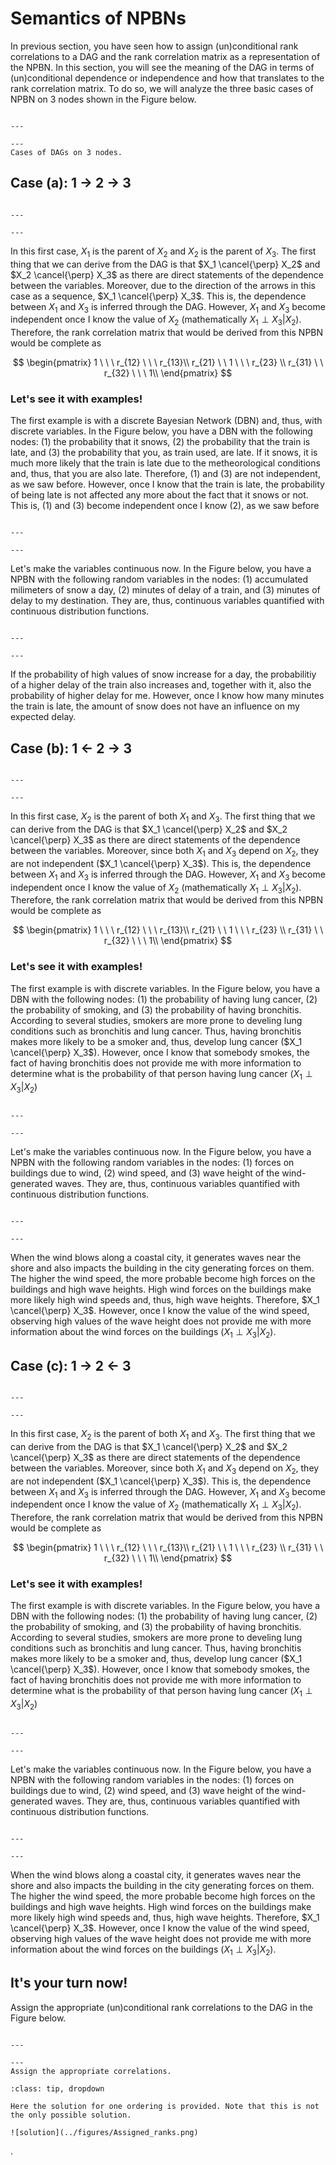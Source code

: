 
# Semantics of NPBNs

In previous section, you have seen how to assign (un)conditional rank correlations to a DAG and the rank correlation matrix as a representation of the NPBN. In this section, you will see the meaning of the DAG in terms of (un)conditional dependence or independence and how that translates to the rank correlation matrix. To do so, we will analyze the three basic cases of NPBN on 3 nodes shown in the Figure below.

```{figure} ./figures/DAGs.png

---

---
Cases of DAGs on 3 nodes.
```

## Case (a): 1 $\rightarrow$ 2 $\rightarrow$ 3

```{figure} ./figures/case_a.png

---

---
```

In this first case, $X_1$ is the parent of $X_2$ and $X_2$ is the parent of $X_3$. The first thing that we can derive from the DAG is that $X_1 \cancel{\perp} X_2$ and $X_2 \cancel{\perp} X_3$ as there are direct statements of the dependence between the variables. Moreover, due to the direction of the arrows in this case as a sequence, $X_1 \cancel{\perp} X_3$. This is, the dependence between $X_1$ and $X_3$ is inferred through the DAG. However, $X_1$ and $X_3$ become independent once I know the value of $X_2$ (mathematically $X_1 \perp X_3|X_2$). Therefore, the rank correlation matrix that would be derived from this NPBN would be complete as

$$
\begin{pmatrix}
1 \ \ \ r_{12} \ \ \ r_{13}\\
r_{21} \ \ 1 \ \ \ r_{23} \\
r_{31} \ \ r_{32} \ \ \ 1\\
\end{pmatrix}
$$

### Let's see it with examples!

The first example is with a discrete Bayesian Network (DBN) and, thus, with discrete variables. In the Figure below, you have a DBN with the following nodes: (1) the probability that it snows, (2) the probability that the train is late, and (3) the probability that you, as train used, are late. If it snows, it is much more likely that the train is late due to the metheorological conditions and, thus, that you are also late. Therefore, (1) and (3) are not independent, as we saw before. However, once I know that the train is late, the probability of being late is not affected any more about the fact that it snows or not. This is, (1) and (3) become independent once I know (2), as we saw before

```{figure} ./figures/discrete_case_a.png

---

---
```

Let's make the variables continuous now. In the Figure below, you have a NPBN with the following random variables in the nodes: (1) accumulated milimeters of snow a day, (2) minutes of delay of a train, and (3) minutes of delay to my destination. They are, thus, continuous variables quantified with continuous distribution functions. 

```{figure} ./figures/continuous_case_a.png

---

---
```

If the probability of high values of snow increase for a day, the probabilitiy of a higher delay of the train also increases and, together with it, also the probability of higher delay for me. However, once I know how many minutes the train is late, the amount of snow does not have an influence on my expected delay.


## Case (b): 1 $\leftarrow$ 2 $\rightarrow$ 3

```{figure} ./figures/case_b.png

---

---
```

In this first case, $X_2$ is the parent of both $X_1$ and $X_3$. The first thing that we can derive from the DAG is that $X_1 \cancel{\perp} X_2$ and $X_2 \cancel{\perp} X_3$ as there are direct statements of the dependence between the variables. Moreover, since both $X_1$ and $X_3$ depend on $X_2$, they are not independent ($X_1 \cancel{\perp} X_3$). This is, the dependence between $X_1$ and $X_3$ is inferred through the DAG. However, $X_1$ and $X_3$ become independent once I know the value of $X_2$ (mathematically $X_1 \perp X_3|X_2$). Therefore, the rank correlation matrix that would be derived from this NPBN would be complete as

$$
\begin{pmatrix}
1 \ \ \ r_{12} \ \ \ r_{13}\\
r_{21} \ \ 1 \ \ \ r_{23} \\
r_{31} \ \ r_{32} \ \ \ 1\\
\end{pmatrix}
$$

### Let's see it with examples!

The first example is with discrete variables. In the Figure below, you have a DBN with the following nodes: (1) the probability of having lung cancer, (2) the probability of smoking, and (3) the probability of having bronchitis. According to several studies, smokers are more prone to develing lung conditions such as bronchitis and lung cancer. Thus, having bronchitis makes more likely to be a smoker and, thus, develop lung cancer ($X_1 \cancel{\perp} X_3$). However, once I know that somebody smokes, the fact of having bronchitis does not provide me with more information to determine what is the probability of that person having lung cancer ($X_1 \perp X_3| X_2$)

```{figure} ./figures/discrete_case_b.png

---

---
```

Let's make the variables continuous now. In the Figure below, you have a NPBN with the following random variables in the nodes: (1) forces on buildings due to wind, (2) wind speed, and (3) wave height of the wind-generated waves. They are, thus, continuous variables quantified with continuous distribution functions. 

```{figure} ./figures/continuous_case_b.png

---

---
```

When the wind blows along a coastal city, it generates waves near the shore and also impacts the building in the city generating forces on them. The higher the wind speed, the more probable become high forces on the buildings and high wave heights. High wind forces on the buildings make more likely high wind speeds and, thus, high wave heights. Therefore, $X_1 \cancel{\perp} X_3$. However, once I know the value of the wind speed, observing high values of the wave height does not provide me with more information about the wind forces on the buildings ($X_1 \perp X_3|X_2$).

## Case (c): 1 $\rightarrow$ 2 $\leftarrow$ 3

```{figure} ./figures/case_c.png

---

---
```

In this first case, $X_2$ is the parent of both $X_1$ and $X_3$. The first thing that we can derive from the DAG is that $X_1 \cancel{\perp} X_2$ and $X_2 \cancel{\perp} X_3$ as there are direct statements of the dependence between the variables. Moreover, since both $X_1$ and $X_3$ depend on $X_2$, they are not independent ($X_1 \cancel{\perp} X_3$). This is, the dependence between $X_1$ and $X_3$ is inferred through the DAG. However, $X_1$ and $X_3$ become independent once I know the value of $X_2$ (mathematically $X_1 \perp X_3|X_2$). Therefore, the rank correlation matrix that would be derived from this NPBN would be complete as

$$
\begin{pmatrix}
1 \ \ \ r_{12} \ \ \ r_{13}\\
r_{21} \ \ 1 \ \ \ r_{23} \\
r_{31} \ \ r_{32} \ \ \ 1\\
\end{pmatrix}
$$

### Let's see it with examples!

The first example is with discrete variables. In the Figure below, you have a DBN with the following nodes: (1) the probability of having lung cancer, (2) the probability of smoking, and (3) the probability of having bronchitis. According to several studies, smokers are more prone to develing lung conditions such as bronchitis and lung cancer. Thus, having bronchitis makes more likely to be a smoker and, thus, develop lung cancer ($X_1 \cancel{\perp} X_3$). However, once I know that somebody smokes, the fact of having bronchitis does not provide me with more information to determine what is the probability of that person having lung cancer ($X_1 \perp X_3| X_2$)

```{figure} ./figures/discrete_case_c.png

---

---
```

Let's make the variables continuous now. In the Figure below, you have a NPBN with the following random variables in the nodes: (1) forces on buildings due to wind, (2) wind speed, and (3) wave height of the wind-generated waves. They are, thus, continuous variables quantified with continuous distribution functions. 

```{figure} ./figures/continuous_case_c.png

---

---
```

When the wind blows along a coastal city, it generates waves near the shore and also impacts the building in the city generating forces on them. The higher the wind speed, the more probable become high forces on the buildings and high wave heights. High wind forces on the buildings make more likely high wind speeds and, thus, high wave heights. Therefore, $X_1 \cancel{\perp} X_3$. However, once I know the value of the wind speed, observing high values of the wave height does not provide me with more information about the wind forces on the buildings ($X_1 \perp X_3|X_2$).

## It's your turn now!

Assign the appropriate (un)conditional rank correlations to the DAG in the Figure below.

```{figure} ../figures/non_Assigned_ranks.png

---

---
Assign the appropriate correlations.
```

```{admonition} Solution
:class: tip, dropdown

Here the solution for one ordering is provided. Note that this is not the only possible solution.

![solution](../figures/Assigned_ranks.png)

```

.

[^hanea]: Hanea, A., Morales-Napoles, O., Ababei, D. (2015). Non-parametric Bayesian networks: Improving theory and reviewing applications. Reliability Engineering & System Safety 144, 265-284, https://doi.org/10.1016/j.ress.2015.07.027.